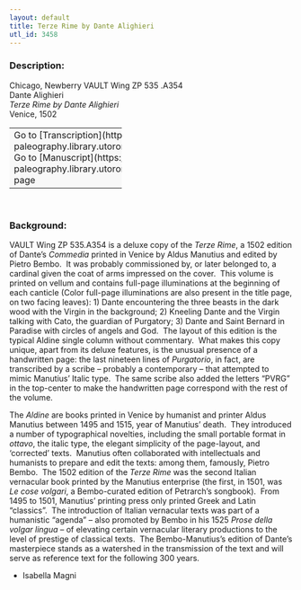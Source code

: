 ```yaml
---
layout: default
title: Terze Rime by Dante Alighieri
utl_id: 3458
---
```


### Description:

Chicago, Newberry VAULT Wing ZP 535 .A354<br>
Dante Alighieri<br>
_Terze Rime by Dante Alighieri_<br>
Venice, 1502

<table border="0.5" cellpadding="1" cellspacing="1" style="width: 200px; background-color:#F8F8F8;"><tbody><tr><td>Go to [Transcription](https://italian-paleography.library.utoronto.ca/content/transcript_IP_079)<br>
Go to [Manuscript](https://italian-paleography.library.utoronto.ca/islandora/object/italianpaleography%3AIP_079) page</td></tr></tbody></table> 

### Background:

VAULT Wing ZP 535.A354 is a deluxe copy of the _Terze Rime_, a 1502 edition of Dante’s _Commedia_ printed in Venice by Aldus Manutius and edited by Pietro Bembo.  It was probably commissioned by, or later belonged to, a cardinal given the coat of arms impressed on the cover.  This volume is printed on vellum and contains full-page illuminations at the beginning of each canticle (Color full-page illuminations are also present in the title page, on two facing leaves): 1) Dante encountering the three beasts in the dark wood with the Virgin in the background; 2) Kneeling Dante and the Virgin talking with Cato, the guardian of Purgatory; 3) Dante and Saint Bernard in Paradise with circles of angels and God.  The layout of this edition is the typical Aldine single column without commentary.  What makes this copy unique, apart from its deluxe features, is the unusual presence of a handwritten page: the last nineteen lines of _Purgatorio_, in fact, are transcribed by a scribe – probably a contemporary – that attempted to mimic Manutius’ Italic type.  The same scribe also added the letters “PVRG” in the top-center to make the handwritten page correspond with the rest of the volume.

The _Aldine_ are books printed in Venice by humanist and printer Aldus Manutius between 1495 and 1515, year of Manutius’ death.  They introduced a number of typographical novelties, including the small portable format in _ottavo_, the italic type, the elegant simplicity of the page-layout, and ‘corrected’ texts.  Manutius often collaborated with intellectuals and humanists to prepare and edit the texts: among them, famously, Pietro Bembo.  The 1502 edition of the _Terze Rime_ was the second Italian vernacular book printed by the Manutius enterprise (the first, in 1501, was _Le cose volgari_, a Bembo-curated edition of Petrarch’s songbook).  From 1495 to 1501, Manutius’ printing press only printed Greek and Latin “classics”.  The introduction of Italian vernacular texts was part of a humanistic “agenda” – also promoted by Bembo in his 1525 _Prose della volgar lingua_ – of elevating certain vernacular literary productions to the level of prestige of classical texts.  The Bembo-Manutius’s edition of Dante’s masterpiece stands as a watershed in the transmission of the text and will serve as reference text for the following 300 years.

- Isabella Magni

